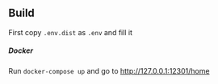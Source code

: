 ## Build
First copy `.env.dist` as `.env` and fill it 

##### Docker
Run `docker-compose up` and go to http://127.0.0.1:12301/home